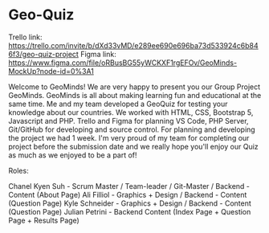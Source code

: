 # Geo-Quiz
Trello link:  https://trello.com/invite/b/dXd33vMD/e289ee690e696ba73d533924c6b846f3/geo-quiz-project
Figma link: https://www.figma.com/file/oRBusBG55yWCKXF1rgEFOv/GeoMinds-MockUp?node-id=0%3A1

Welcome to GeoMinds!
We are very happy to present you our Group Project GeoMinds. GeoMinds is all about making learning fun and educational at the same time.
Me and my team developed a GeoQuiz for testing your knowledge about our countries. We worked with HTML, CSS, Bootstrap 5, Javascript and PHP. Trello and Figma for planning VS Code, PHP Server, Git/GitHub for developing and source control. For planning and developing the project we had 1 week. I'm very proud of my team for completing our project before the submission date and we really hope you'll enjoy our Quiz as much as we enjoyed to be a part of!


Roles:

Chanel Kyen Suh - Scrum Master / Team-leader / Git-Master / Backend - Content (About Page)
Ali Filliol - Graphics + Design / Backend - Content (Question Page)
Kyle Schneider -  Graphics + Design / Backend - Content (Question Page)
Julian Petrini -  Backend Content (Index Page + Question Page + Results Page)   
